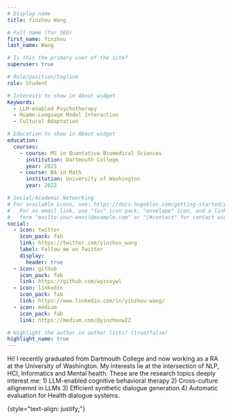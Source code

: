```yaml
---
# Display name
title: Yinzhou Wang

# Full name (for SEO)
first_name: Yinzhou
last_name: Wang

# Is this the primary user of the site?
superuser: true

# Role/position/tagline
role: Student

# Interests to show in About widget
Keywords:
  - LLM-enabled Psychotherapy
  - Huamn-Language Model Interaction
  - Cultural Adaptation 

# Education to show in About widget
education:
  courses:
    - course: MS in Quantative Biomedical Sciences
      institution: Dartmouth College
      year: 2023
    - course: BA in Math
      institution: University of Washington
      year: 2022

# Social/Academic Networking
# For available icons, see: https://docs.hugoblox.com/getting-started/page-builder/#icons
#   For an email link, use "fas" icon pack, "envelope" icon, and a link in the
#   form "mailto:your-email@example.com" or "/#contact" for contact widget.
social:
  - icon: twitter
    icon_pack: fab
    link: https://twitter.com/yinzhou_wang
    label: Follow me on Twitter
    display:
      header: true
  - icon: github
    icon_pack: fab
    link: https://github.com/wyzxxywl
  - icon: linkedin
    icon_pack: fab
    link: https://www.linkedin.com/in/yinzhou-wang/
  - icon: medium
    icon_pack: fab
    link: https://medium.com/@yinzhouw22

# Highlight the author in author lists? (true/false)
highlight_name: true
---
```


Hi! I recently graduated from Dartmouth College and now working as a RA at the University of Washington. My interests lie at the intersection of NLP, HCI, Informatics and Mental health. These are the research topics deeply interest me: 1) LLM-enabled cognitive behavioral therapy 2) Cross-culture allignemnt in LLMs 3) Efficient synthetic dialogue generation 4) Automatic evaluation for Health dialogue systems.

{style="text-align: justify;"}
